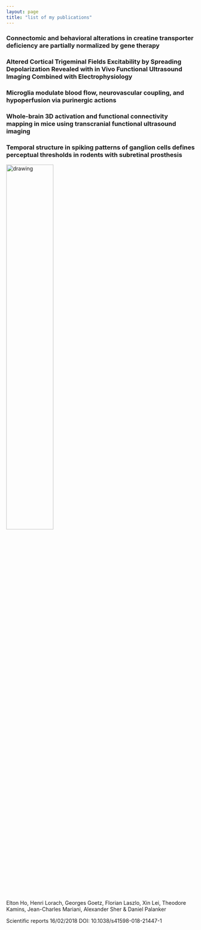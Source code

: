 ```yaml
---
layout: page
title: "list of my publications"
---
```


### Connectomic and behavioral alterations in creatine transporter deficiency are partially normalized by gene therapy

### Altered Cortical Trigeminal Fields Excitability by Spreading Depolarization Revealed with in Vivo Functional Ultrasound Imaging Combined with Electrophysiology

### Microglia modulate blood flow, neurovascular coupling, and hypoperfusion via purinergic actions

### Whole-brain 3D activation and functional connectivity mapping in mice using transcranial functional ultrasound imaging

### Temporal structure in spiking patterns of ganglion cells defines perceptual thresholds in rodents with subretinal prosthesis

<a href="https://JCMariani.github.io/_posts/publications/00_Temporal-prosthesis_Ho_2018/00_Temporal-prosthesis_Ho_2018.md">
<img src="https://JCMariani.github.io/assets/img/2018_Ho_Temporal-structure.png" alt="drawing" width="50%" class="center"/>
</a>

Elton Ho, Henri Lorach, Georges Goetz, Florian Laszlo, Xin Lei, Theodore Kamins, Jean-Charles Mariani, Alexander Sher & Daniel Palanker 

Scientific reports 
16/02/2018 
DOI: 10.1038/s41598-018-21447-1 


